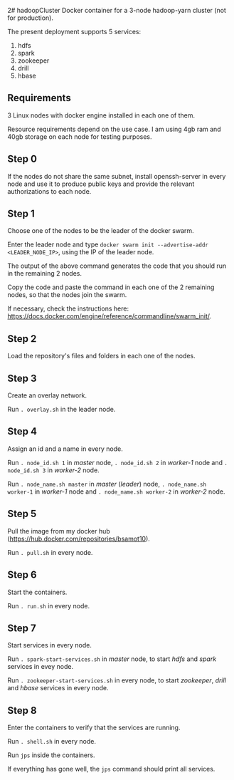 2# hadoopCluster
Docker container for a 3-node hadoop-yarn cluster (not for production).

The present deployment supports 5 services:

1. hdfs
2. spark
3. zookeeper
4. drill
5. hbase
   
## Requirements
3 Linux nodes with docker engine installed in each one of them. 

Resource requirements depend on the use case. I am using 4gb ram and 40gb storage on each node for testing purposes.

## Step 0
If the nodes do not share the same subnet, install openssh-server in every node and use it to produce public keys and provide the relevant authorizations to each node. 

## Step 1
Choose one of the nodes to be the leader of the docker swarm. 

Enter the leader node and type ```docker swarm init --advertise-addr <LEADER_NODE_IP>```, using the IP of the leader node.

The output of the above command generates the code that you should run in the remaining 2 nodes.

Copy the code and paste the command in each one of the 2 remaining nodes, so that the nodes join the swarm.

If necessary, check the instructions here: https://docs.docker.com/engine/reference/commandline/swarm_init/.

## Step 2
Load the repository's files and folders in each one of the nodes.

## Step 3
Create an overlay network.

Run ```. overlay.sh``` in the leader node.

## Step 4
Assign an id and a name in every node. 

Run ```. node_id.sh 1``` in _master_ node, ```. node_id.sh 2``` in _worker-1_ node and ```. node_id.sh 3``` in _worker-2_ node.

Run ```. node_name.sh master``` in _master_ (_leader_) node, ```. node_name.sh worker-1``` in _worker-1_ node and ```. node_name.sh worker-2``` in _worker-2_ node.

## Step 5
Pull the image from my docker hub (https://hub.docker.com/repositories/bsamot10).

Run ```. pull.sh``` in every node.

## Step 6
Start the containers.

Run ```. run.sh``` in every node.

## Step 7
Start services in every node.

Run ```. spark-start-services.sh``` in _master_ node, to start _hdfs_ and _spark_ services in evey node.

Run ```. zookeeper-start-services.sh``` in every node, to start _zookeeper_, _drill_ and _hbase_ services in every node.

## Step 8
Enter the containers to verify that the services are running.

Run ```. shell.sh``` in every node.

Run ```jps``` inside the containers.

If everything has gone well, the ```jps``` command should print all services.
